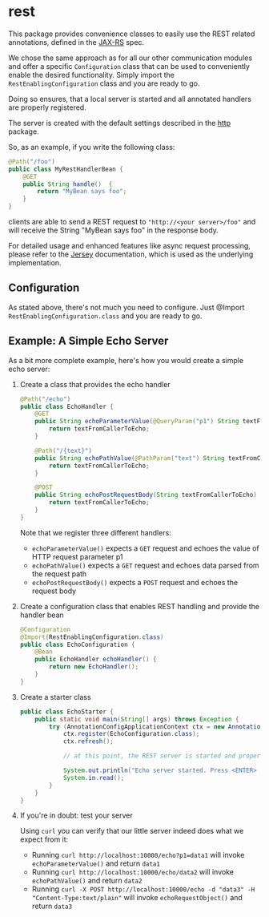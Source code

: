 # rest

This package provides convenience classes to easily use the REST related annotations, defined
in the [JAX-RS](https://projects.eclipse.org/projects/ee4j.jaxrs) spec.

We chose the same approach as for all our other communication modules and offer a specific 
```Configuration``` class that can be used to conveniently enable the desired functionality. 
Simply import the ```RestEnablingConfiguration``` class and you are ready to go.

Doing so ensures, that a local server is started and all annotated handlers are properly registered.

The server is created with the default settings described in the [http](../http/README.md)
package.


So, as an example, if you write the following class:

```Java
@Path("/foo")
public class MyRestHandlerBean {
    @GET
    public String handle()  {
        return "MyBean says foo";
    }
}
```

clients are able to send a REST request
to ```"http://<your server>/foo"``` and will receive the String "MyBean says foo" in the response body.

For detailed usage and enhanced features like async request processing, please refer to the
[Jersey](http://jersey.github.io/) documentation, which is used as the underlying implementation.

## Configuration

As stated above, there's not much you need to configure. Just @Import ```RestEnablingConfiguration.class``` 
and you are ready to go.

## Example: A Simple Echo Server

As a bit more complete example, here's how you would create a simple echo server:

1. Create a class that provides the echo handler
    
    ```Java
    @Path("/echo")
    public class EchoHandler {
        @GET
        public String echoParameterValue(@QueryParam("p1") String textFromCallerToEcho) {
            return textFromCallerToEcho;
        }
    
        @Path("/{text}")
        public String echoPathValue(@PathParam("text") String textFromCallerToEcho) {
            return textFromCallerToEcho;
        }
    
        @POST
        public String echoPostRequestBody(String textFromCallerToEcho) {
            return textFromCallerToEcho;
        }
    }
    ```
    
    Note that we register three different handlers:
    * ```echoParameterValue()``` expects a ```GET``` request and echoes the value of HTTP request parameter p1
    * ```echoPathValue()``` expects a ```GET``` request and echoes data parsed from the request path
    * ```echoPostRequestBody()``` expects a ```POST``` request and echoes the request body
    
1. Create a configuration class that enables REST handling and provide the handler bean
    
    ```Java
    @Configuration
    @Import(RestEnablingConfiguration.class)
    public class EchoConfiguration {
        @Bean
        public EchoHandler echoHandler() {
            return new EchoHandler();
        }
    }
    ```
    
1. Create a starter class
    
    ```Java
    public class EchoStarter {
        public static void main(String[] args) throws Exception {
            try (AnnotationConfigApplicationContext ctx = new AnnotationConfigApplicationContext()) {
                ctx.register(EchoConfiguration.class);
                ctx.refresh();
    
                // at this point, the REST server is started and properly initialized
    
                System.out.println("Echo server started. Press <ENTER> to stop the server...");
                System.in.read();
            }
        }
    }
    ```
        
1. If you're in doubt: test your server

   Using ```curl``` you can verify that our little server indeed does what we expect from it:
   
   * Running ```curl http://localhost:10000/echo?p1=data1``` will invoke ```echoParameterValue()``` 
   and return ```data1```
   * Running ```curl http://localhost:10000/echo/data2``` will invoke ```echoPathValue()``` 
   and return ```data2```
   * Running ```curl -X POST http://localhost:10000/echo -d "data3" -H "Content-Type:text/plain"```
    will invoke ```echoRequestObject()``` and return ```data3```
     
